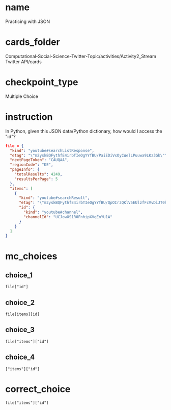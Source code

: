 # name

Practicing with JSON

# cards_folder
  
Computational-Social-Science-Twitter-Topic/activities/Activity2_Stream Twitter API/cards

# checkpoint_type

Multiple Choice

# instruction

In Python, given this JSON data/Python dictionary, how would I access the "id"?

```json
file = {
  "kind": "youtube#searchListResponse",
  "etag": "\"m2yskBQFythfE4irbTIeOgYYfBU/PaiEDiVxOyCWelLPuuwa9LKz3Gk\"",
  "nextPageToken": "CAUQAA",
  "regionCode": "KE",
  "pageInfo": {
    "totalResults": 4249,
    "resultsPerPage": 5
  },
  "items": [
    {
      "kind": "youtube#searchResult",
      "etag": "\"m2yskBQFythfE4irbTIeOgYYfBU/QpOIr3QKlV5EUlzfFcVvDiJT0hw\"",
      "id": {
        "kind": "youtube#channel",
        "channelId": "UCJowOS1R0FnhipXVqEnYU1A"
      }
    }
  ]
}
```
 
# mc_choices

## choice_1

```
file["id"]
```

## choice_2

```
file[items][id]
```

## choice_3

```
file["items"]["id"]
```

## choice_4

```
["items"]["id"]
```

# correct_choice
 
```
file["items"]["id"]
``` 

